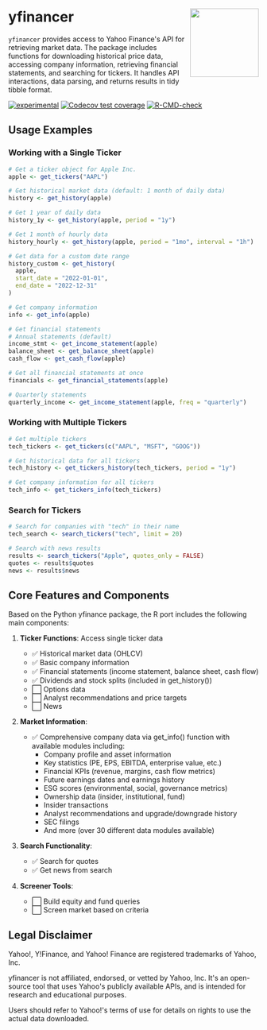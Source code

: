 # yfinancer <a href="github.com/gacolitti/yfinancer"><img src="man/figures/logo.png" align="right" height="138" /></a>

`yfinancer` provides access to Yahoo Finance's API for retrieving market data. The package includes functions for downloading historical price data, accessing company information, retrieving financial statements, and searching for tickers. It handles API interactions, data parsing, and returns results in tidy tibble format.

<!-- badges: start -->
[![experimental](https://img.shields.io/badge/experimental-orange.svg)](https://github.com/gaclitti/yfinancer)
[![Codecov test coverage](https://codecov.io/gh/gacolitti/yfinancer/graph/badge.svg)](https://app.codecov.io/gh/gacolitti/yfinancer)
[![R-CMD-check](https://github.com/gacolitti/yfinancer/actions/workflows/R-CMD-check.yaml/badge.svg)](https://github.com/gacolitti/yfinancer/actions/workflows/R-CMD-check.yaml)
<!-- badges: end -->

## Usage Examples

### Working with a Single Ticker

```r
# Get a ticker object for Apple Inc.
apple <- get_tickers("AAPL")

# Get historical market data (default: 1 month of daily data)
history <- get_history(apple)

# Get 1 year of daily data
history_1y <- get_history(apple, period = "1y")

# Get 1 month of hourly data
history_hourly <- get_history(apple, period = "1mo", interval = "1h")

# Get data for a custom date range
history_custom <- get_history(
  apple, 
  start_date = "2022-01-01", 
  end_date = "2022-12-31"
)

# Get company information
info <- get_info(apple)

# Get financial statements
# Annual statements (default)
income_stmt <- get_income_statement(apple)
balance_sheet <- get_balance_sheet(apple)
cash_flow <- get_cash_flow(apple)

# Get all financial statements at once
financials <- get_financial_statements(apple)

# Quarterly statements
quarterly_income <- get_income_statement(apple, freq = "quarterly")
```

### Working with Multiple Tickers

```r
# Get multiple tickers
tech_tickers <- get_tickers(c("AAPL", "MSFT", "GOOG"))

# Get historical data for all tickers
tech_history <- get_tickers_history(tech_tickers, period = "1y")

# Get company information for all tickers
tech_info <- get_tickers_info(tech_tickers)
```

### Search for Tickers

```r
# Search for companies with "tech" in their name
tech_search <- search_tickers("tech", limit = 20)

# Search with news results
results <- search_tickers("Apple", quotes_only = FALSE)
quotes <- results$quotes
news <- results$news
```

## Core Features and Components

Based on the Python yfinance package, the R port includes the following main components:

1. **Ticker Functions**: Access single ticker data
   - ✅ Historical market data (OHLCV)
   - ✅ Basic company information
   - ✅ Financial statements (income statement, balance sheet, cash flow)
   - ✅ Dividends and stock splits (included in get_history())
   - ⬜ Options data
   - ⬜ Analyst recommendations and price targets
   - ⬜ News

2. **Market Information**:
   - ✅ Comprehensive company data via get_info() function with available modules including:
     - Company profile and asset information
     - Key statistics (PE, EPS, EBITDA, enterprise value, etc.)
     - Financial KPIs (revenue, margins, cash flow metrics)
     - Future earnings dates and earnings history
     - ESG scores (environmental, social, governance metrics)
     - Ownership data (insider, institutional, fund)
     - Insider transactions
     - Analyst recommendations and upgrade/downgrade history
     - SEC filings
     - And more (over 30 different data modules available)

3. **Search Functionality**:
   - ✅ Search for quotes
   - ✅ Get news from search

4. **Screener Tools**:
   - ⬜ Build equity and fund queries
   - ⬜ Screen market based on criteria

## Legal Disclaimer

Yahoo!, Y!Finance, and Yahoo! Finance are registered trademarks of Yahoo, Inc.

yfinancer is not affiliated, endorsed, or vetted by Yahoo, Inc. It's an open-source tool that uses Yahoo's publicly available APIs, and is intended for research and educational purposes.

Users should refer to Yahoo!'s terms of use for details on rights to use the actual data downloaded.
